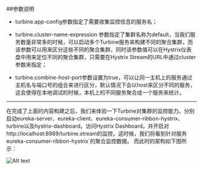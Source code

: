 ##参数说明

* turbine.app-config参数指定了需要收集监控信息的服务名；

* turbine.cluster-name-expression 参数指定了集群名称为default，当我们服务数量非常多的时候，可以启动多个Turbine服务来构建不同的聚合集群，而该参数可以用来区分这些不同的聚合集群，同时该参数值可以在Hystrix仪表盘中用来定位不同的聚合集群，只需要在Hystrix Stream的URL中通过cluster参数来指定；

* turbine.combine-host-port参数设置为true，可以让同一主机上的服务通过主机名与端口号的组合来进行区分，默认情况下会以host来区分不同的服务，这会使得在本地调试的时候，本机上的不同服务聚合成一个服务来统计。
***

在完成了上面的内容构建之后，我们来体验一下Turbine对集群的监控能力。分别启动eureka-server、eureka-client、eureka-consumer-ribbon-hystrix、turbine以及hystrix-dashboard。访问Hystrix Dashboard，并开启对http://localhost:8989/turbine.stream的监控，这时候，我们将看到针对服务eureka-consumer-ribbon-hystrix`的聚合监控数据。
而此时的架构如下图所示：

![Alt text](http://blog.didispace.com/content/images/posts/spring-cloud-starter-dalston-5-2-2.png)
